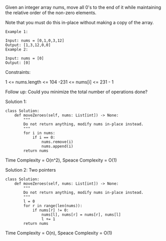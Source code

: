 Given an integer array nums, move all 0's to the end of it while maintaining the relative order of the non-zero elements.

Note that you must do this in-place without making a copy of the array.

 
```
Example 1:

Input: nums = [0,1,0,3,12]
Output: [1,3,12,0,0]
Example 2:

Input: nums = [0]
Output: [0]
``` 

Constraints:

1 <= nums.length <= 104
-231 <= nums[i] <= 231 - 1
 

Follow up: Could you minimize the total number of operations done?

Solution 1:
```
class Solution:
    def moveZeroes(self, nums: List[int]) -> None:
        """
        Do not return anything, modify nums in-place instead.
        """
        for i in nums:
            if i == 0:
                nums.remove(i)
                nums.append(i)
        return nums
```
Time Complexity = O(n^2), Speace Complexity = O(1)

Solution 2: Two pointers
```
class Solution:
    def moveZeroes(self, nums: List[int]) -> None:
        """
        Do not return anything, modify nums in-place instead.
        """
        l = 0
        for r in range(len(nums)):
            if nums[r] != 0:
                nums[l], nums[r] = nums[r], nums[l]
                l += 1
        return nums 
```
Time Complexity = O(n), Speace Complexity = O(1)
